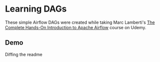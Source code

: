 # Learning DAGs
These simple Airflow DAGs were created while taking Marc Lamberti's [The Complete Hands-On Introduction to Apache Airflow](https://samsungu.udemy.com/course/the-complete-hands-on-course-to-master-apache-airflow/) course on Udemy.

## Demo
Diffing the readme
